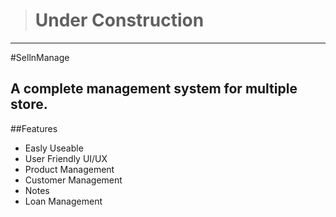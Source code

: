 ># Under Construction
------------

#SellnManage

A complete  management system for multiple store. 
------------


##Features

-  Easly Useable
- User Friendly UI/UX
- Product Management
- Customer Management
- Notes
- Loan Management


